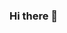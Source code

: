 ### Hi there 👋

<!--
**pcrdll/pcrdll** is a ✨ _special_ ✨ repository because its `README.md` (this file) appears on your GitHub profile.

![pcrdll's GitHub stats](https://github-readme-stats.vercel.app/api?username=pcrdll&show_icons=true&theme=tokyonight&count_private=true)

[![Top Langs](https://github-readme-stats.vercel.app/api/top-langs/?username=pcrdll&theme=tokyonight&count_private=true&langs_count=8)](https://github.com/pcrdll/github-readme-stats)

[![pcrdll's github stats](https://github-readme-stats.vercel.app/api?username=pcrdll&count_private=true)](https://github.com/pcrdll/github-readme-stats)

[![pcrdll's github stats](https://github-readme-stats.vercel.app/api/top-langs/?username=pcrdll&count_private=true)](https://github.com/pcrdll/github-readme-stats)
